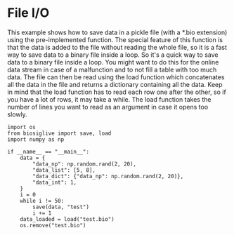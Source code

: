 # File I/O

This example shows how to save data in a pickle file (with a *.bio extension) using the pre-implemented function. The special feature of this function is that the data is added to the file without reading the whole file, so it is a fast way to save data to a binary file inside a loop.
So it's a quick way to save data to a binary file inside a loop. You might want to do this for the online data stream in case of a malfunction and to not fill a table with too much data.
The file can then be read using the load function which concatenates all the data in the file and returns a dictionary containing all the data.
Keep in mind that the load function has to read each row one after the other, so if you have a lot of rows, it may take a while.
The load function takes the number of lines you want to read as an argument in case it opens too slowly.

```
import os
from biosiglive import save, load
import numpy as np

if __name__ == "__main__":
    data = {
        "data_np": np.random.rand(2, 20),
        "data_list": [5, 8],
        "data_dict": {"data_np": np.random.rand(2, 20)},
        "data_int": 1,
    }
    i = 0
    while i != 50:
        save(data, "test")
        i += 1
    data_loaded = load("test.bio")
    os.remove("test.bio")
```
